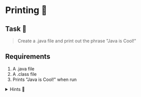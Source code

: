 # Printing 🍵

## Task 🐧
> Create a .java file and print out the phrase "Java is Cool!"

## Requirements
1. A .java file
2. A .class file
3. Prints "Java is Cool!" when run

<details>
<summary>Hints 🤫</summary>
    <ol>
        <li><code>public static void main(String[] args)</code></li>
        <li><code>System.out.println();</code></li>
        <li>Compile & Run!</li>
    </ol>
</details>
